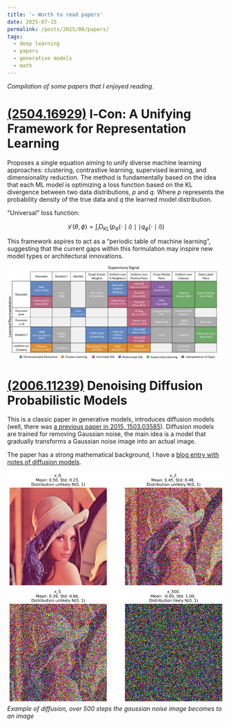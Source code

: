 ```yaml
---
title: '✍️ Worth to read papers'
date: 2025-07-15
permalink: /posts/2025/08/papers/
tags:
  - deep learning
  - papers
  - generative models
  - math
---
```

*Compilation of some papers that I enjoyed reading.*

# [(2504.16929)](https://arxiv.org/abs/2504.16929) I‑Con: A Unifying Framework for Representation Learning 

Proposes a single equation aiming to unify diverse machine learning approaches: clustering, contrastive learning, supervised learning, and dimensionality reduction. The method is fundamentally based on the idea that each ML model is optimizing a loss function based on the KL divergence between two data distributions, *p* and *q*. Where *p* represents the probability density of the true data and *q* the learned model distribution.

"Universal" loss function:

$$\mathcal{L}(\theta, \phi) = \int_i \text{D}_\text{KL}(p_\theta(\cdot \mid i)\mid\mid q_\phi(\cdot \mid i))$$

This framework aspires to act as a “periodic table of machine learning”, suggesting that the current gaps within this formulation may inspire new model types or architectural innovations.

![Periodic Table of Machine Learning](/images/papers/icon-table.png)



# [(2006.11239)](https://arxiv.org/abs/2006.11239) Denoising Diffusion Probabilistic Models

This is a classic paper in generative models, introduces diffusion models (well, there was [a previous paper in 2015, 1503.03585](https://arxiv.org/abs/1503.03585)). Diffusion models are trained for removing Gaussian noise, the main idea is a model that gradually transforms a Gaussian noise image into an actual image.  

The paper has a strong mathematical background, I have a [blog entry with notes of diffusion models](/posts/2025/08/diffusion/).  

![Example of diffusion](/images/diffusion/diffusion_subplots.png)
*Example of diffusion, over 500 steps the gaussian noise image becomes to an image*
